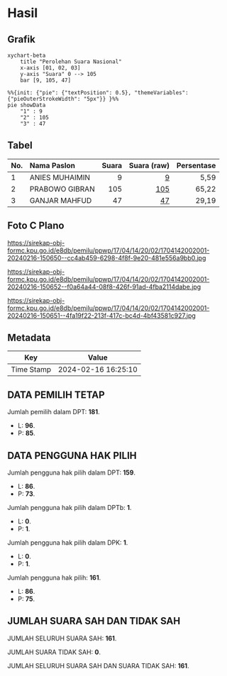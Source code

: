 # Hasil

## Grafik

```mermaid
xychart-beta
    title "Perolehan Suara Nasional"
    x-axis [01, 02, 03]
    y-axis "Suara" 0 --> 105
    bar [9, 105, 47]
```

```mermaid
%%{init: {"pie": {"textPosition": 0.5}, "themeVariables": {"pieOuterStrokeWidth": "5px"}} }%%
pie showData
    "1" : 9
    "2" : 105
    "3" : 47
```

## Tabel

| No. | Nama Paslon    | Suara | Suara (raw) | Persentase |
|:--- |:-------------- | -----:| -----------:| ----------:|
| 1   | ANIES MUHAIMIN | 9     | [9][p-1]    | 5,59       |
| 2   | PRABOWO GIBRAN | 105   | [105][p-2]  | 65,22      |
| 3   | GANJAR MAHFUD  | 47    | [47][p-3]   | 29,19      |


[p-1]: https://github.com/gigit-pemilu/pemilu-2024/blob/main/pilpres/hitung-suara/sub/17-bengkulu/sub/04-kaur/sub/14-padang-guci-hilir/sub/2002-talang-besar/sub/001-tps/sub/paslon-1.txt
[p-2]: https://github.com/gigit-pemilu/pemilu-2024/blob/main/pilpres/hitung-suara/sub/17-bengkulu/sub/04-kaur/sub/14-padang-guci-hilir/sub/2002-talang-besar/sub/001-tps/sub/paslon-2.txt
[p-3]: https://github.com/gigit-pemilu/pemilu-2024/blob/main/pilpres/hitung-suara/sub/17-bengkulu/sub/04-kaur/sub/14-padang-guci-hilir/sub/2002-talang-besar/sub/001-tps/sub/paslon-3.txt

## Foto C Plano

https://sirekap-obj-formc.kpu.go.id/e8db/pemilu/ppwp/17/04/14/20/02/1704142002001-20240216-150650--cc4ab459-6298-4f8f-9e20-481e556a9bb0.jpg

https://sirekap-obj-formc.kpu.go.id/e8db/pemilu/ppwp/17/04/14/20/02/1704142002001-20240216-150652--f0a64a44-08f8-426f-91ad-4fba2114dabe.jpg

https://sirekap-obj-formc.kpu.go.id/e8db/pemilu/ppwp/17/04/14/20/02/1704142002001-20240216-150651--4fa19f22-213f-417c-bc4d-4bf43581c927.jpg


## Metadata

| Key        | Value               |
| ---------- | ------------------- |
| Time Stamp | 2024-02-16 16:25:10 |


## DATA PEMILIH TETAP

Jumlah pemilih dalam DPT: **181**.
 * L: **96**.
 * P: **85**.

## DATA PENGGUNA HAK PILIH

Jumlah pengguna hak pilih dalam DPT: **159**.
 * L: **86**.
 * P: **73**.

Jumlah pengguna hak pilih dalam DPTb: **1**.
 * L: **0**.
 * P: **1**.

Jumlah pengguna hak pilih dalam DPK: **1**.
 * L: **0**.
 * P: **1**.

Jumlah pengguna hak pilih: **161**.
 * L: **86**.
 * P: **75**.

## JUMLAH SUARA SAH DAN TIDAK SAH

JUMLAH SELURUH SUARA SAH: **161**.

JUMLAH SUARA TIDAK SAH: **0**.

JUMLAH SELURUH SUARA SAH DAN SUARA TIDAK SAH: **161**.


